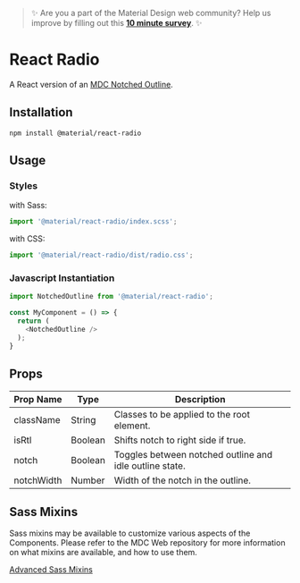 > ✨ Are you a part of the Material Design web community? Help us improve by filling out this <a href='https://bit.ly/materialwebsurvey'>**10 minute survey**</a>. ✨

# React Radio

A React version of an [MDC Notched Outline](https://github.com/material-components/material-components-web/tree/master/packages/mdc-radio).

## Installation

```
npm install @material/react-radio
```

## Usage

### Styles

with Sass:
```js
import '@material/react-radio/index.scss';
```

with CSS:
```js
import '@material/react-radio/dist/radio.css';
```

### Javascript Instantiation

```js
import NotchedOutline from '@material/react-radio';

const MyComponent = () => {
  return (
    <NotchedOutline />
  );
}
```

## Props

Prop Name | Type | Description
--- | --- | ---
className | String | Classes to be applied to the root element.
isRtl | Boolean | Shifts notch to right side if true.
notch | Boolean | Toggles between notched outline and idle outline state.
notchWidth | Number | Width of the notch in the outline.

## Sass Mixins

Sass mixins may be available to customize various aspects of the Components. Please refer to the
MDC Web repository for more information on what mixins are available, and how to use them.

[Advanced Sass Mixins](https://github.com/material-components/material-components-web/blob/master/packages/mdc-radio/README.md#sass-mixins)
